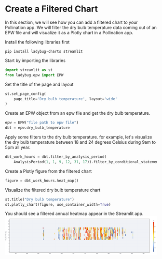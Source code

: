 # Create a Filtered Chart

In this section, we will see how you can add a filtered chart to your Pollination app. We will filter the dry bulb temperature data coming out of an EPW file and will visualize it as a Plotly chart in a Pollination app.

Install the following libraries first

```
pip install ladybug-charts streamlit
```

Start by importing the libraries

```python
import streamlit as st
from ladybug.epw import EPW
```

Set the title of the page and layout

```python
st.set_page_config(
    page_title='Dry bulb temperature', layout='wide'
)
```

Create an EPW object from an epw file and get the dry bulb temperature.

```python
epw = EPW("file path to epw file")
dbt = epw.dry_bulb_temperature
```

Apply some filters to the dry bulb temperature. for example, let's visualize the dry bulb temperature between 18 and 24 degrees Celsius during 9am to 5pm all year.

```python
dbt_work_hours = dbt.filter_by_analysis_period(
    AnalysisPeriod(1, 1, 9, 12, 31, 17)).filter_by_conditional_statement('a>=18 and a<=24')
```

Create a Plotly figure from the filtered chart

```python
figure = dbt_work_hours.heat_map()
```

Visualize the filtered dry bulb temperature chart

```python
st.title("Dry bulb temperature")
st.plotly_chart(figure, use_container_width=True)
```

You should see a filtered annual heatmap appear in the Streamlit app.&#x20; ![](../.gitbook/assets/pollination-apps/dbt_custom.png)
